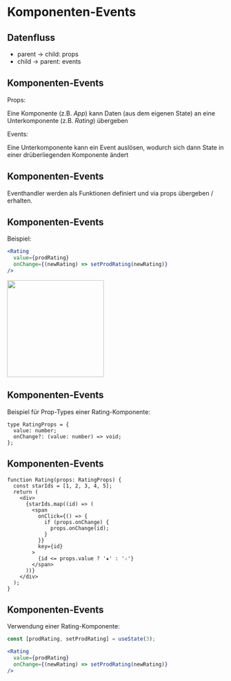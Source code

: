 # Komponenten-Events

## Datenfluss

- parent → child: props
- child → parent: events

## Komponenten-Events

Props:

Eine Komponente (z.B. _App_) kann Daten (aus dem eigenen State) an eine Unterkomponente (z.B. _Rating_) übergeben

Events:

Eine Unterkomponente kann ein Event auslösen, wodurch sich dann State in einer drüberliegenden Komponente ändert

## Komponenten-Events

Eventhandler werden als Funktionen definiert und via props übergeben / erhalten.

## Komponenten-Events

Beispiel:

```jsx
<Rating
  value={prodRating}
  onChange={(newRating) => setProdRating(newRating)}
/>
```

<img src="assets/rating.png" style="width: 16em" />

## Komponenten-Events

Beispiel für Prop-Types einer Rating-Komponente:

```tsx
type RatingProps = {
  value: number;
  onChange?: (value: number) => void;
};
```

## Komponenten-Events

```tsx
function Rating(props: RatingProps) {
  const starIds = [1, 2, 3, 4, 5];
  return (
    <div>
      {starIds.map((id) => (
        <span
          onClick={() => {
            if (props.onChange) {
              props.onChange(id);
            }
          }}
          key={id}
        >
          {id <= props.value ? '★' : '☆'}
        </span>
      ))}
    </div>
  );
}
```

## Komponenten-Events

Verwendung einer Rating-Komponente:

```jsx
const [prodRating, setProdRating] = useState(3);
```

```jsx
<Rating
  value={prodRating}
  onChange={(newRating) => setProdRating(newRating)}
/>
```

